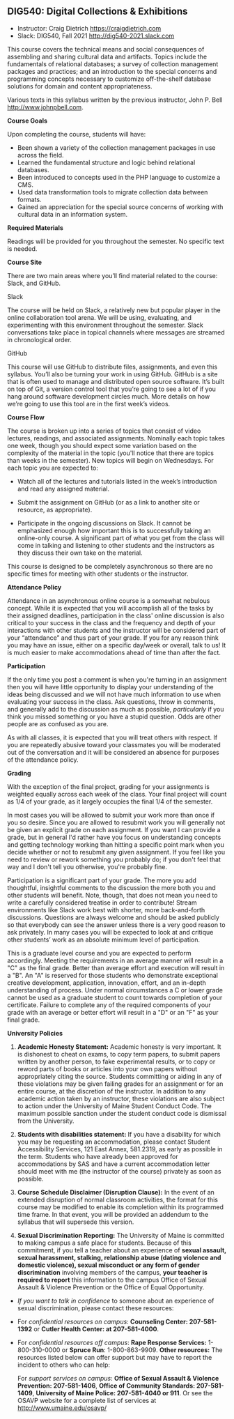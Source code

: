 ## DIG540: Digital Collections & Exhibitions
- Instructor: Craig Dietrich <https://craigdietrich.com>
- Slack: DIG540, Fall 2021 <http://dig540-2021.slack.com>

This course covers the technical means and social consequences of
assembling and sharing cultural data and artifacts. Topics include the
fundamentals of relational databases; a survey of collection management
packages and practices; and an introduction to the special concerns and
programming concepts necessary to customize off-the-shelf database
solutions for domain and content appropriateness.

Various texts in this syllabus written by the previous instructor, John P. Bell <http://www.johnpbell.com>.

**Course Goals**

Upon completing the course, students will have:

- Been shown a variety of the collection management packages in use across
the field.
- Learned the fundamental structure and logic behind relational databases.
- Been introduced to concepts used in the PHP language to customize a CMS.
- Used data transformation tools to migrate collection data between formats.
- Gained an appreciation for the special source concerns of working with
cultural data in an information system.

**Required Materials**

Readings will be provided for you throughout the semester. No specific
text is needed.

**Course Site**

There are two main areas where you’ll find material related to the
course: Slack, and GitHub.

Slack

The course will be held on Slack, a relatively new but popular player in
the online collaboration tool arena. We will be using, evaluating, and
experimenting with this environment throughout the semester. Slack
conversations take place in topical channels where messages are streamed
in chronological order.

GitHub

This course will use GitHub to distribute files, assignments, and even
this syllabus. You’ll also be turning your work in using GitHub. GitHub
is a site that is often used to manage and distributed open source
software. It’s built on top of Git, a version control tool that you’re
going to see a lot of if you hang around software development circles
much. More details on how we’re going to use this tool are in the first
week’s videos.

**Course Flow**

The course is broken up into a series of topics that consist of video
lectures, readings, and associated assignments. Nominally each topic
takes one week, though you should expect some variation based on the
complexity of the material in the topic (you'll notice that there are 
topics than weeks in the semester). New topics will begin on Wednesdays. 
For each topic you are expected to:

-   Watch all of the lectures and tutorials listed in the week’s
    introduction and read any assigned material.

-   Submit the assignment on GitHub (or as a link to another site
    or resource, as appropriate).

-   Participate in the ongoing discussions on Slack. It cannot be
    emphasized enough how important this is to successfully taking an
    online-only course. A significant part of what you get from the
    class will come in talking and listening to other students and the
    instructors as they discuss their own take on the material.

This course is designed to be completely asynchronous so there are no
specific times for meeting with other students or the instructor.

**Attendance Policy**

Attendance in an asynchronous online course is a somewhat nebulous
concept. While it is expected that you will accomplish all of the tasks
by their assigned deadlines, participation in the class' online
discussion is also critical to your success in the class and the
frequency and depth of your interactions with other students and the
instructor will be considered part of your “attendance” and thus part of
your grade. If you for any reason think you may have an issue, either
on a specific day/week or overall, talk to us! It is much easier to make
accommodations ahead of time than after the fact.

**Participation**

If the only time you post a comment is when you're turning in an
assignment then you will have little opportunity to display your
understanding of the ideas being discussed and we will not have much
information to use when evaluating your success in the class. Ask
questions, throw in comments, and generally add to the discussion as
much as possible, *particularly* if you think you missed something or
you have a stupid question. Odds are other people are as confused as you
are.

As with all classes, it is expected that you will treat others with
respect. If you are repeatedly abusive toward your classmates you will
be moderated out of the conversation and it will be considered an
absence for purposes of the attendance policy.

**Grading**

With the exception of the final project, grading for your assignments is
weighted equally across each week of the class. Your final project will
count as 1/4 of your grade, as it largely occupies the final 1/4 of the
semester.

In most cases you will be allowed to submit your work more than once if 
you so desire. Since you are allowed to resubmit work you will generally
not be given an explicit grade on each assignment. If you want I can
provide a grade, but in general I'd rather have you focus on understanding
concepts and getting technology working than hitting a specific point 
mark when you decide whether or not to resubmit any given assignment. If 
you feel like you need to review or rework something you probably do; if
you don't feel that way and I don't tell you otherwise, you're probably fine.

Participation is a significant part of your grade. The more you add
thoughtful, insightful comments to the discussion the more both you and
other students will benefit. Note, though, that does not mean you need
to write a carefully considered treatise in order to contribute! Stream
environments like Slack work best with shorter, more back-and-forth
discussions. Questions are always welcome and should be asked publicly
so that everybody can see the answer unless there is a very good reason
to ask privately. In many cases you will be expected to look at and
critique other students’ work as an absolute minimum level of
participation.

This is a graduate level course and you are expected to perform
accordingly. Meeting the requirements in an average manner will result
in a "C" as the final grade. Better than average effort and execution
will result in a "B". An "A" is reserved for those students who
demonstrate exceptional creative development, application, innovation,
effort, and an in-depth understanding of process. Under normal
circumstances a C or lower grade cannot be used as a graduate student to
count towards completion of your certificate. Failure to complete any of
the required components of your grade with an average or better effort
will result in a "D" or an "F" as your final grade.

**University Policies**

1)  **Academic Honesty Statement:** Academic honesty is very important.
    It is dishonest to cheat on exams, to copy term papers, to submit
    papers written by another person, to fake experimental results, or
    to copy or reword parts of books or articles into your own papers
    without appropriately citing the source. Students committing or
    aiding in any of these violations may be given failing grades for an
    assignment or for an entire course, at the discretion of the
    instructor. In addition to any academic action taken by an
    instructor, these violations are also subject to action under the
    University of Maine Student Conduct Code. The maximum possible
    sanction under the student conduct code is dismissal from the
    University.

2)  **Students with disabilities statement:** If you have a disability 
    for which you may be requesting an accommodation, please contact 
    Student Accessibility Services, 121 East Annex, 581.2319, as early 
    as possible in the term. Students who have already been approved 
    for accommodations by SAS and have a current accommodation letter 
    should meet with me (the instructor of the course) privately as 
    soon as possible.

3)  **Course Schedule Disclaimer (Disruption Clause):** In the event of
    an extended disruption of normal classroom activities, the format
    for this course may be modified to enable its completion within its
    programmed time frame. In that event, you will be provided an
    addendum to the syllabus that will supersede this version.

4)  **Sexual Discrimination Reporting:** The University of Maine is
    committed to making campus a safe place for students. Because of
    this commitment, if you tell a teacher about an experience of
    **sexual assault, sexual harassment, stalking, relationship abuse
    (dating violence and domestic violence), sexual misconduct or any
    form of gender discrimination** involving members of the campus,
    **your teacher is required to report** this information to the
    campus Office of Sexual Assault & Violence Prevention or the Office
    of Equal Opportunity.

-    *If you want to talk in confidence* to someone about an
    experience of sexual discrimination, please contact these resources:

-   For *confidential resources on campus*: **Counseling Center:
    207-581-1392** or **Cutler Health Center: at 207-581-4000**.

-   For *confidential resources off campus*: **Rape Response Services:**
    1-800-310-0000 or **Spruce Run**: 1-800-863-9909.
    **Other resources:** The resources listed below can offer support
    but may have to report the incident to others who can help:

    For *support services on campus*: **Office of Sexual Assault &
    Violence Prevention: 207-581-1406**, **Office of Community
    Standards: 207-581-1409**, **University of Maine Police:
    207-581-4040 or 911**. Or see the OSAVP website for a complete list
    of services at <http://www.umaine.edu/osavp/>
